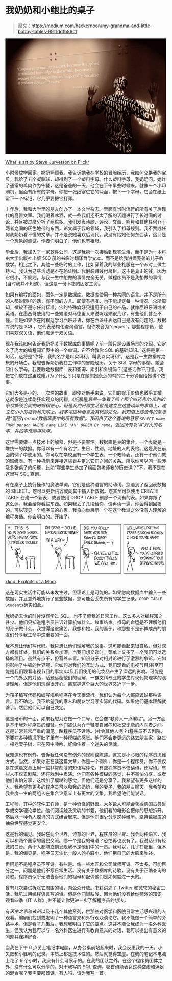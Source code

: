 # 我奶奶和小鲍比的桌子

> 原文：<https://medium.com/hackernoon/my-grandma-and-little-bobby-tables-9911ddfb88bf>

![](img/6b0a8d64241e27e639f039f3c3bf3acc.png)

[What is art by Steve Jurvetson on Flickr](https://www.flickr.com/photos/jurvetson/5872448596)

小时候放学回家，奶奶照顾我。我告诉她我在学校的冒险经历，我如何交换我的宝贝，我给了五个凝胶球，却得到了一个塑料字母。什么塑料字母，我奶奶问。她炸了通常的鸡肉作为午餐，这是爸爸的一天，他会在下午早些时候来。就像一个小印刷机，里面有所有的字母。你把一张纸塞进它的两面，按下一个字母，它会在纸上留下一个标记，它几乎要把它打穿。

十年后，我和大学里的朋友创办了一本文学杂志。里面有当时流行的所有关于后现代的高雅文章。我们喝着冰酒，就一些我们还不太了解的话题进行了长时间的讨论。并且被过度分析了两倍多。我们发表诗歌、评论、文章、照片和其他任何介于两者之间的灰色地带的东西。论文属于我的领域，我引入了祖母规则。我不赞成任何我奶奶看不懂的文章。并不是说她喜欢后现代。我没有给她任何东西读，这只是一个想象的测试。作者们明白了，他们也有祖母。

毕业后，我加入了一家软件公司，这是我第一次接触到现实生活，而不是为一本将由大学出版社出版 500 册的书临时翻译哲学文本。而不是给我讲师表弟的儿子教数学。相比之下，其他一些临时的工作，比如穿着我的毕业礼服在一个派对上做主持人。我认为这些活动是不在场证明。我假装赚钱付房租。这不是真正的钱，因为它很小，不规则，与我一生中想做的事情完全无关。做程序员不是我想做的事情(当时我并不知道)，但这是一份不错的固定工资。

如果有编程的面包，面包一定是数据库。数据库使用一种共同的语言。并不是所有的人都说同样的话，有不同的方言。即使有标准，也不能规定每一种情况。众所周知，微软不遵守任何标准，它的特殊癖好只适用于自己的产品。就像西班牙语或者英语。在墨西哥使用的一些短语对马德里人来说听起来很荒谬，有些他们甚至不懂。但是如果你在阿根廷学习西班牙语，你在西班牙表达自己是没有问题的。数据库说的是 SQL，它代表结构化查询语言，但你发音为“sequel”。那些程序员，他们喜欢双关语，他们痴迷于双关语。

现在我该如何告诉我奶奶关于数据库的事情呢？前一段只是设置场景的介绍。它定义了庞大的编程词汇表中的一个单词。它不会教你 SQL 的基础知识。这将是第一句话，这将是“你好，我的名字是以实玛利，叫我以实玛利”，这是我一生数据库之旅的开场白。我想告诉奶奶我在工作中的冒险经历。关于 SQL 字母的事情。她会问什么字母。我要教她数据库、表和查询、索引和外键吗？(这些话你不用懂。我把它们放在这里炫耀。)为了什么？只是在她煎她永远的鸡的二十分钟里给她讲个故事。

它们大多是小的、一次性的故事，即使对新手来说，它们的娱乐价值也微乎其微。这就像是连续剧狂欢观众的闲聊。《纸牌屋*最后一集看了吗？那个叫迈克尔·凯利的家伙撕毁合同的时候很恶心。但是我的日常生活就是建立在这些琐碎的事情上，建立在小小的胜利和失败上。我学习这种语言及其微妙之处。我知道上述语句的意思是“返回‘person’数据库表中的所有数据”。我明白了这个查询的意思:`SELECT name FROM person WHERE name LIKE "A%" ORDER BY name`。返回所有以“A”开头的名字，并按字母顺序排序。*

这里需要做一点技术上的解释，但是不要害怕。数据库是表的集合。一个表就是一堆统一的数据。你可以有一个有名字，生日，性别，地址的人的表格。这是我在前面的例子中使用的。你可以在学校里有一个学生表，一个教师表，还有一个他们教的班级表。有一种机制来连接这些表并定义它们之间的关系。所以你可以问一些涉及多张桌子的问题，比如“哪些学生参加了粗面包老师教的历史课？”不，我不是在这里写 SQL 查询。

有在桌子上执行操作的魔法单词。它们是这种语言的助动词。您遇到了返回表数据的 SELECT。您可以更新内容或向其中插入新数据。您甚至可以使用 CREATE TABLE 创建一个新表，或者使用 DROP TABLE 删除一个现有的表。如果你跟了这么远，我会给你看些东西。如果我丢了几段给你，请再读一遍，你会得到回报的。可以窥见一个程序员的心思。我将向你展示一个在这个教派之外没有人理解的编程笑话。你会明白的。开始了。

![](img/3eb33da4ad1e5051d3d6e4af9c057582.png)

[xkcd: Exploits of a Mom](https://xkcd.com/327/)

这在现实生活中可能从未发生过。但理论上是可能的。如果您向数据库中输入一些数据，并且意外地执行了这些数据，您可能会丢失所有的学生记录。`DROP TABLE Students`确实如此。

我奶奶去世的时候没有学过 SQL，也不了解我的日常工作。这么多人对编程知之甚少。他们只知道程序员告诉计算机做什么。故事结束。祖母的命运是不理解他们的孙子做什么。我觉得这很痛苦，我想和她，我的妻子，和那些不是邪教成员的朋友们分享我生命中这重要的一面。

我不想让他们写代码。我只想让他们理解我的故事。这可能看起来很自私，但对双方都有好处。我们的关系会加深，当我们想交谈时，菜单上又多了一个我们可以选择的项目。虽然有点干，但营养丰富。知识分子对相对论进行了激烈的争论，它如何影响了牛顿的世界观，它如何对我们的互动方式、我们观看的电视节目(甚至可能是我们观看电视节目的事实)以及我们使用的化妆品产生了深远的影响。可能是一个门外汉的对话，话题远超他们的理解，一群文科专业的学生对现代物理学的浅薄理解。但是他们玩得很开心。离掌握这个巨大的世界又近了一步。

为孩子编写代码和编写海龟程序在今天很流行。我们认为每个人都应该说那种语言。我不确定。我不希望我的家人和朋友学习写实际的代码。如果他们基本理解就够了。然后他们可以自己决定。

这是硬币的一面。如果我想为它做一个口号，它会像“教诗人一点编程”。另一方面是基于我对程序员的经验，他们被认为介于轻度自闭症和社交无能的内向者之间。这是非常非常严重的偏见。酪程序员不读诗。(社会其他人呢？)程序员不去剧院，不要在各种情况下肚子里有一种模糊的感觉。他们不会走更远的路去朋友家，路过一棵老栗子树，它在风中呻吟，好像住着一个迷失的灵魂。

我知道也有例外。告诉我任何没有例外的规则或陈述。这又是小心眼的程序员思维方式。当然，如果你正在读这篇文章，你是一个例外，你是一个程序员，你不仅仅是在这篇文章上用一些非常刻薄的短语写评论。有些程序员不仅读诗，还写诗。有些人不仅去剧院，还在戏剧中表演。他们有各种模糊的感觉，并不害怕分享。或者他们害怕分享，这增加了模糊的感觉，但他们还是分享了。我希望有更多这样的人。我希望有更多的程序员可以和我的奶奶，我的妻子，我的朋友聊天。我希望和我共度一生的两组人在集合论意义上有更大的交集。我希望他们能说话。

工程师，其中的软件工程师，是一种奇怪的野兽。大多数人可能会获得德国古典哲学或文学理论学位。他们阅读触及灵魂的书籍。他们看的电影会把你的思想拆开，然后以一种令人惊讶的方式组合起来。但是他们很少分享这种经历。坚持数据库的抽象世界感觉更安全。

这是我的偏见。我站在两个世界，诗意的世界，程序员的世界。我会两种语言，我可以和两个国家的居民交流。哪一个是我的母语？恐怕再也没有了。我说话带有轻微的口音。两个人都能立刻发现我不是他们中的一员。我可以，几乎在那里，但不是。我的偏见是，程序员天生比一般人的心脏小，他们用自己的大脑来弥补。

但问题不是程序员不写诗。有些是。像一些木匠和公司律师写诗。不太多，可能百分之一。问题是他们不写日常生活。没有关于数据库的诗歌，没有关于正确查询的诗歌。程序员似乎无法告诉他们的祖母和配偶他们是如何度过一天的。

曾有几次尝试拆除它周围的墙，向公众开放。书籍讲述了 Twitter 和微软的秘密生活。我见过用编程语言写的诗。但是他们很肤浅，因为他们没有给你额外的知识。观看四季《IT 人群》,并不能让你更进一步了解程序员的想法。

有*医生之家*和*夜班*以及十几个其他系列，供那些对医学和医院日常生活感兴趣的人观看。编剧们找到或发明了一种语言来和外行观众谈论它。我不能做一个简单的旁路手术，但是看了几集后，我想我明白了它的要点。这并不能让我成为一名外科医生，但我认为我可以与一名外科医生进行有教育意义的对话，我可以提出有意义的问题并保持好奇。

当我在下午 6 点关上笔记本电脑，从办公桌前站起来时，我会反思我的一天。小失败和小胜利的记录。本质上都是技术性的。然后就觉得空虚。在我的笔记本电脑上花了 9 个小时，我没有什么可展示的。在我的团队之外，在这个程序员团体之外，没有什么可以分享的。对于我写的 SQL 查询，哪首诗能表达这种空虚和满足的混合呢？我需要那首诗，有人吗，请为我写一首。
